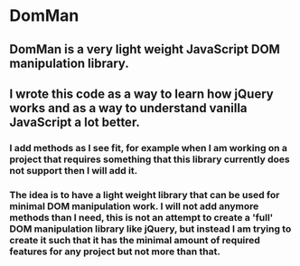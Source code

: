 # DomMan

## DomMan is a very light weight JavaScript DOM manipulation library.
## I wrote this code as a way to learn how jQuery works and as a way to understand vanilla JavaScript a lot better.

### I add methods as I see fit, for example when I am working on a project that requires something that this library currently does not support then I will add it.
### The idea is to have a light weight library that can be used for minimal DOM manipulation work. I will not add anymore methods than I need, this is not an attempt to create a 'full' DOM manipulation library like jQuery, but instead I am trying to create it such that it has the minimal amount of required features for any project but not more than that.

